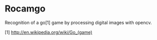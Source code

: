 Rocamgo
=======

Recognition of a go[1] game by processing digital images with opencv.

[1] http://en.wikipedia.org/wiki/Go_(game)